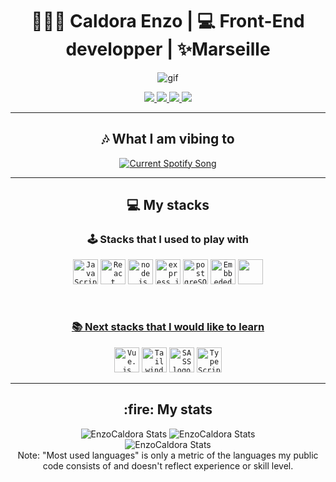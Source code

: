<h1 align="center">👨🏻‍💻 Caldora Enzo | 💻 Front-End developper | ✨Marseille</h1>



<p align="center">
<img src="https://github.com/EnzoCaldora/EnzoCaldora/assets/134298442/15156afa-0c40-4241-a4bd-6c1516bc62ef" alt="gif"/>
</p>
  
<p align="center">
  
<a href="https://www.linkedin.com/in/enzo-caldora/" target="_blank">
  <img src ="https://zupimages.net/up/23/30/f7f4.png" alt"Linkedin"/>
</a>
<a href="mailto:ecaldora@gmail.com" target="_blank">
  <img src ="https://zupimages.net/up/23/30/49et.png" alt"email"/>
</a>
<a href="https://twitter.com/caldora_enzo" target="_blank">
  <img src ="https://zupimages.net/up/23/30/2ntq.png" alt"Twitter"/>
</a>
<a href="https://open.spotify.com/user/1133107738?si=9866991b68c64e8a" target="_blank">
  <img src ="https://zupimages.net/up/23/30/zxz8.png" alt"Spotify"/>
</a>

</p>


---


<h2 align="center">🎶 What I am vibing to</h2>
<p align="center">
<a href="https://open.spotify.com/user/1133107738?si=ca7cd37041d249c2">
  <img src="https://spotify-api-enzoc.vercel.app/api?theme=dark&scan=true&rainbow=true" alt="Current Spotify Song">
</a>
</p>

---

<h2 align="center">💻 My stacks</h2>

<h3 align="center" > 🕹️ Stacks that I used to play with</h3>

<p align="center">
<code><img height="40" src="https://github.com/EnzoCaldora/EnzoCaldora/assets/134298442/f851aa08-4332-40a4-a37c-8f87c597b9dd" alt="JavaScript logo"</img></code>
<code><img height="40" src="https://github.com/EnzoCaldora/EnzoCaldora/assets/134298442/a7904968-208f-412f-b212-f9461bf757b6" alt="React logo"</img></code>
<code><img height="40" src="https://github.com/EnzoCaldora/EnzoCaldora/assets/134298442/cbef24e1-ab2d-4c26-b11d-37336d827870" alt="node.js logo"</img></code>
<code><img height="40" src="https://github.com/EnzoCaldora/EnzoCaldora/assets/134298442/46bd3986-26f3-405c-abdd-4b2740ce5a78" alt="express.js logo"</img></code>
<code><img height="40" src="https://github.com/EnzoCaldora/EnzoCaldora/assets/134298442/a4807e62-4d6e-4322-983b-e8050ae3d131" alt="postgreSQL logo"</img></code>
<code><img height="40" src="https://github.com/EnzoCaldora/EnzoCaldora/assets/134298442/eac3984e-8638-4342-b497-6146cbd77c78" alt="Embbeded JavaScript logo"</img></code>
<code><img height="40" src="https://github.com/EnzoCaldora/EnzoCaldora/assets/134298442/b6941aed-0e65-4ddc-9f17-ae33a96bb80a alt="git logo"</img></code>

</p>

<br/>

<h3 align="center"><u>📚 Next stacks that I would like to learn</u></h3>


<p align="center">
<code><img height="40" src="https://github.com/EnzoCaldora/EnzoCaldora/assets/134298442/40fd0064-a7c5-433c-9b31-69341f1b33d8" alt="Vue.js logo"</img></code>
<code><img height="40" src="https://github.com/EnzoCaldora/EnzoCaldora/assets/134298442/4816be3b-e16a-4555-b14d-d22daff863df" alt="Tailwind CSS logo"</img></code>
<code><img height="40" src="https://github.com/EnzoCaldora/EnzoCaldora/assets/134298442/7107389e-8930-4354-90ad-1d6368592d24" alt="SASS logo"</img></code>
<code><img height="40" src="https://github.com/EnzoCaldora/EnzoCaldora/assets/134298442/8a6f4d11-b1ec-45c9-97da-0d12d7ae7e2a" alt="TypeScript"</img></code>
</p>


---

<h2 align="center">:fire: My stats </h2>
<p align="center">
<img src="https://github-readme-stats.vercel.app/api?username=EnzoCaldora&show_icons=true&theme=gotham" alt="EnzoCaldora Stats"/>
<img src="http://github-readme-streak-stats.herokuapp.com?user=EnzoCaldora&theme=gotham" alt="EnzoCaldora Stats"/><br/>
<img src="https://github-readme-stats.vercel.app/api/top-langs/?username=EnzoCaldora&layout=compact&theme=gotham" alt="EnzoCaldora Stats"/><br/>
Note: "Most used languages" is only a metric of the languages my public code consists of and doesn't reflect experience or skill level.
</p>
<!--




**EnzoCaldora/EnzoCaldora** is a ✨ _special_ ✨ repository because its `README.md` (this file) appears on your GitHub profile.

Here are some ideas to get you started:

- 🔭 I’m currently working on ...
- 🌱 I’m currently learning ...
- 👯 I’m looking to collaborate on ...
- 🤔 I’m looking for help with ...
- 💬 Ask me about ...
- 📫 How to reach me: ...
- 😄 Pronouns: ...
- ⚡ Fun fact: ...
-->
